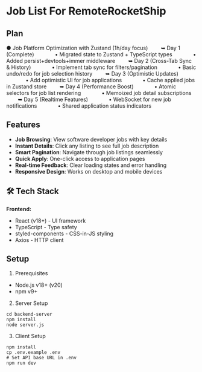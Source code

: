 # Job List For RemoteRocketShip

## Plan
● Job Platform Optimization with Zustand (1h/day focus)
⠀⠀⠀➥ Day 1 (Complete)
⠀⠀⠀⠀⠀• Migrated state to Zustand + TypeScript types
⠀⠀⠀⠀⠀• Added persist+devtools+immer middleware
⠀⠀⠀➥ Day 2 (Cross-Tab Sync & History)
⠀⠀⠀⠀⠀• Implement tab sync for filters/pagination
⠀⠀⠀⠀⠀• Basic undo/redo for job selection history
⠀⠀⠀➥ Day 3 (Optimistic Updates)
⠀⠀⠀⠀⠀• Add optimistic UI for job applications
⠀⠀⠀⠀⠀• Cache applied jobs in Zustand store
⠀⠀⠀➥ Day 4 (Performance Boost)
⠀⠀⠀⠀⠀• Atomic selectors for job list rendering
⠀⠀⠀⠀⠀• Memoized job detail subscriptions
⠀⠀⠀➥ Day 5 (Realtime Features)
⠀⠀⠀⠀⠀• WebSocket for new job notifications
⠀⠀⠀⠀⠀• Shared application status indicators

## Features

- **Job Browsing**: View software developer jobs with key details
- **Instant Details**: Click any listing to see full job description
- **Smart Pagination**: Navigate through job listings seamlessly
- **Quick Apply**: One-click access to application pages
- **Real-time Feedback**: Clear loading states and error handling
- **Responsive Design**: Works on desktop and mobile devices

## 🛠 Tech Stack

**Frontend:**
- React (v18+) - UI framework
- TypeScript - Type safety
- styled-components - CSS-in-JS styling
- Axios - HTTP client

## Setup
1. Prerequisites
- Node.js v18+ (v20)
- npm v9+

2. Server Setup
```
cd backend-server
npm install
node server.js
```

3. Client Setup
```
npm install
cp .env.example .env
# Set API base URL in .env
npm run dev
```
